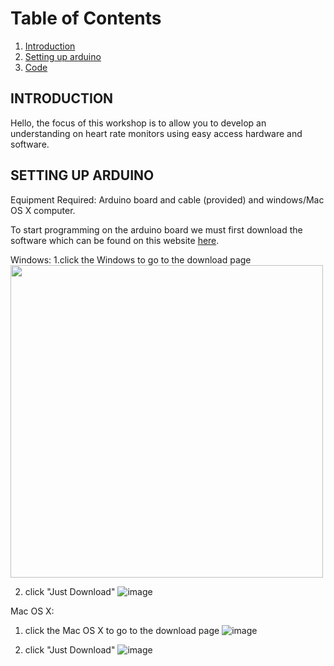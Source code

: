 # Table of Contents
1. [Introduction](#Introduction)
2. [Setting up arduino](#SETTING-UP-ARDUINO)
2. [Code](#CODE)

## INTRODUCTION
Hello, the focus of this workshop is to allow you to develop an understanding on heart rate monitors using easy access hardware and software.




## SETTING UP ARDUINO

Equipment Required: Arduino board and cable (provided) and windows/Mac OS X computer.

To start programming on the arduino board we must first download the software which can be found on this website [here](https://www.arduino.cc/en/software).

Windows:
1.click the Windows to go to the download page
<img src="https://user-images.githubusercontent.com/101861606/167060887-3daed9c0-9929-45d8-b433-5a258fafbaaa.png" width="500"/>

2. click "Just Download"
![image](https://user-images.githubusercontent.com/101861606/167061052-5ff56238-d6bd-4d4a-a754-0ddbd2609f2e.png)



Mac OS X:

1. click the Mac OS X to go to the download page
![image](https://user-images.githubusercontent.com/101861606/167060903-e2f5839b-71b9-47f7-a6ba-d1d12abd22cd.png)

2. click "Just Download"
![image](https://user-images.githubusercontent.com/101861606/167061052-5ff56238-d6bd-4d4a-a754-0ddbd2609f2e.png)


